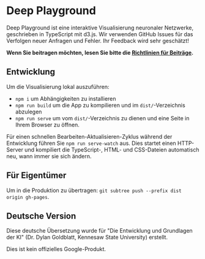 # Deep Playground

Deep Playground ist eine interaktive Visualisierung neuronaler Netzwerke, geschrieben in
TypeScript mit d3.js. Wir verwenden GitHub Issues für das Verfolgen neuer Anfragen und Fehler.
Ihr Feedback wird sehr geschätzt!

**Wenn Sie beitragen möchten, lesen Sie bitte die [Richtlinien für Beiträge](CONTRIBUTING.md).**

## Entwicklung

Um die Visualisierung lokal auszuführen:
- `npm i` um Abhängigkeiten zu installieren
- `npm run build` um die App zu kompilieren und im `dist/`-Verzeichnis abzulegen
- `npm run serve` um vom `dist/`-Verzeichnis zu dienen und eine Seite in Ihrem Browser zu öffnen.

Für einen schnellen Bearbeiten-Aktualisieren-Zyklus während der Entwicklung führen Sie `npm run serve-watch` aus.
Dies startet einen HTTP-Server und kompiliert die TypeScript-, HTML- und CSS-Dateien automatisch neu,
wann immer sie sich ändern.

## Für Eigentümer
Um in die Produktion zu übertragen: `git subtree push --prefix dist origin gh-pages`.

## Deutsche Version

Diese deutsche Übersetzung wurde für "Die Entwicklung und Grundlagen der KI" (Dr. Dylan Goldblatt, Kennesaw State University) erstellt.

Dies ist kein offizielles Google-Produkt.
